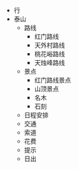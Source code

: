   - 行
  - 泰山
      - 路线
          - 红门路线
          - 天外村路线
          - 桃花峪路线
          - 天烛峰路线
      - 景点
          - 红门路线景点
          - 山顶景点
          - 名木
          - 石刻
      - 日程安排
      - 交通
      - 索道
      - 花费
      - 提示
      - 日出
